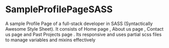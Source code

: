 # SampleProfilePageSASS
A sample Profile Page of a full-stack developer in SASS (Syntactically Awesome Style Sheet). It consists of Home page , About us page , Contact us page and Past Projects page . Its responsive and uses partial scss files to manage variables and mixins effectively 
